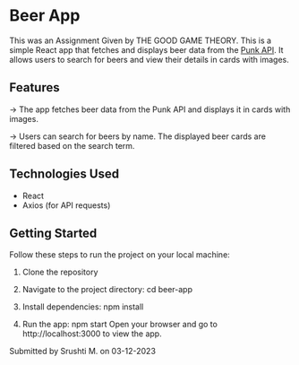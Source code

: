# Beer App
This was an Assignment Given by THE GOOD GAME THEORY.
This is a simple React app that fetches and displays beer data from the [Punk API](https://punkapi.com/). It allows users to search for beers and view their details in cards with images.

## Features

-> The app fetches beer data from the Punk API and displays it in cards with images.

-> Users can search for beers by name. The displayed beer cards are filtered based on the search term.

## Technologies Used

- React
- Axios (for API requests)

## Getting Started

Follow these steps to run the project on your local machine:

1. Clone the repository

2. Navigate to the project directory: cd beer-app

3. Install dependencies: npm install

4. Run the app: npm start
Open your browser and go to http://localhost:3000 to view the app.

Submitted by Srushti M.
on 03-12-2023
